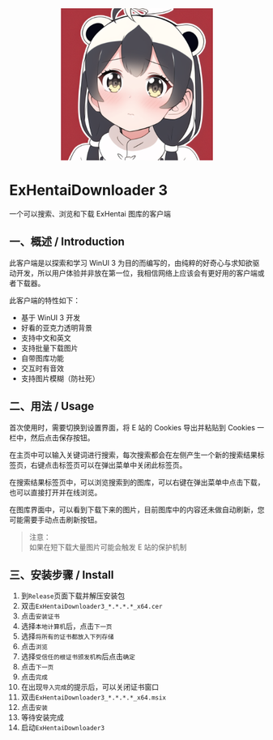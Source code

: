<div align=center><img src=".\Images\Logo.png" style="height:300px; width:300px" /></div>

# ExHentaiDownloader 3

一个可以搜索、浏览和下载 ExHentai 图库的客户端


## 一、概述 / Introduction

此客户端是以探索和学习 WinUI 3 为目的而编写的，由纯粹的好奇心与求知欲驱动开发，所以用户体验并非放在第一位，我相信网络上应该会有更好用的客户端或者下载器。

此客户端的特性如下：

- 基于 WinUI 3 开发
- 好看的亚克力透明背景
- 支持中文和英文
- 支持批量下载图片
- 自带图库功能
- 交互时有音效
- 支持图片模糊（防社死）


## 二、用法 / Usage

首次使用时，需要切换到设置界面，将 E 站的 Cookies 导出并粘贴到 Cookies 一栏中，然后点击保存按钮。

在主页中可以输入关键词进行搜索，每次搜索都会在左侧产生一个新的搜索结果标签页，右键点击标签页可以在弹出菜单中关闭此标签页。

在搜索结果标签页中，可以浏览搜索到的图库，可以右键在弹出菜单中点击下载，也可以直接打开并在线浏览。

在图库界面中，可以看到下载下来的图片，目前图库中的内容还未做自动刷新，您可能需要手动点击刷新按钮。

> 注意：<br>如果在短下载大量图片可能会触发 E 站的保护机制


## 三、安装步骤 / Install

1. 到`Release`页面下载并解压安装包
2. 双击`ExHentaiDownloader3_*.*.*.*_x64.cer`
3. 点击`安装证书`
4. 选择`本地计算机`后，点击`下一页`
5. 选择`将所有的证书都放入下列存储`
6. 点击`浏览`
7. 选择`受信任的根证书颁发机构`后点击`确定`
8. 点击`下一页`
9. 点击`完成`
10. 在出现`导入完成`的提示后，可以关闭证书窗口
11. 双击`ExHentaiDownloader3_*.*.*.*_x64.msix`
12. 点击`安装`
13. 等待安装完成
14. 启动`ExHentaiDownloader3`
